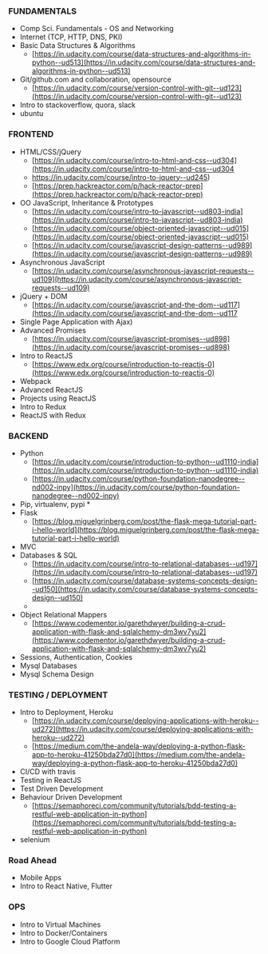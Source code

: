 

### FUNDAMENTALS
* Comp Sci. Fundamentals - OS and Networking
* Internet (TCP, HTTP, DNS, PKI)
* Basic Data Structures & Algorithms
  * [https://in.udacity.com/course/data-structures-and-algorithms-in-python--ud513](https://in.udacity.com/course/data-structures-and-algorithms-in-python--ud513)
* Git/github.com and collaboration, opensource
  * [https://in.udacity.com/course/version-control-with-git--ud123](https://in.udacity.com/course/version-control-with-git--ud123)
* Intro to stackoverflow, quora, slack
* ubuntu


### FRONTEND
* HTML/CSS/jQuery
  * [https://in.udacity.com/course/intro-to-html-and-css--ud304](https://in.udacity.com/course/intro-to-html-and-css--ud304
  * https://in.udacity.com/course/intro-to-jquery--ud245)
  * [https://prep.hackreactor.com/p/hack-reactor-prep](https://prep.hackreactor.com/p/hack-reactor-prep)
* OO JavaScript, Inheritance & Prototypes
  * [https://in.udacity.com/course/intro-to-javascript--ud803-india](https://in.udacity.com/course/intro-to-javascript--ud803-india)
  * [https://in.udacity.com/course/object-oriented-javascript--ud015](https://in.udacity.com/course/object-oriented-javascript--ud015)
  * [https://in.udacity.com/course/javascript-design-patterns--ud989](https://in.udacity.com/course/javascript-design-patterns--ud989)
* Asynchronous JavaScript
  * [https://in.udacity.com/course/asynchronous-javascript-requests--ud109](https://in.udacity.com/course/asynchronous-javascript-requests--ud109)
* jQuery + DOM
  * [https://in.udacity.com/course/javascript-and-the-dom--ud117](https://in.udacity.com/course/javascript-and-the-dom--ud117
* Single Page Application with Ajax)
* Advanced Promises
  * [https://in.udacity.com/course/javascript-promises--ud898](https://in.udacity.com/course/javascript-promises--ud898)
* Intro to ReactJS
  * [https://www.edx.org/course/introduction-to-reactjs-0](https://www.edx.org/course/introduction-to-reactjs-0)
* Webpack
* Advanced ReactJS
* Projects using ReactJS
* Intro to Redux
* ReactJS with Redux

### BACKEND
* Python
  * [https://in.udacity.com/course/introduction-to-python--ud1110-india](https://in.udacity.com/course/introduction-to-python--ud1110-india)
  * [https://in.udacity.com/course/python-foundation-nanodegree--nd002-inpy](https://in.udacity.com/course/python-foundation-nanodegree--nd002-inpy)
* Pip, virtualenv, pypi
  * 
* Flask
  * [https://blog.miguelgrinberg.com/post/the-flask-mega-tutorial-part-i-hello-world](https://blog.miguelgrinberg.com/post/the-flask-mega-tutorial-part-i-hello-world)
* MVC 
* Databases & SQL
  * [https://in.udacity.com/course/intro-to-relational-databases--ud197](https://in.udacity.com/course/intro-to-relational-databases--ud197)
  * [https://in.udacity.com/course/database-systems-concepts-design--ud150](https://in.udacity.com/course/database-systems-concepts-design--ud150)
  * 
* Object Relational Mappers
  * [https://www.codementor.io/garethdwyer/building-a-crud-application-with-flask-and-sqlalchemy-dm3wv7yu2](https://www.codementor.io/garethdwyer/building-a-crud-application-with-flask-and-sqlalchemy-dm3wv7yu2)
* Sessions, Authentication, Cookies
* Mysql Databases
* Mysql Schema Design


### TESTING / DEPLOYMENT
* Intro to Deployment, Heroku
  * [https://in.udacity.com/course/deploying-applications-with-heroku--ud272](https://in.udacity.com/course/deploying-applications-with-heroku--ud272)
  * [https://medium.com/the-andela-way/deploying-a-python-flask-app-to-heroku-41250bda27d0](https://medium.com/the-andela-way/deploying-a-python-flask-app-to-heroku-41250bda27d0)
* CI/CD with travis
* Testing in ReactJS
* Test Driven Development
* Behaviour Driven Development
  * [https://semaphoreci.com/community/tutorials/bdd-testing-a-restful-web-application-in-python](https://semaphoreci.com/community/tutorials/bdd-testing-a-restful-web-application-in-python)
* selenium

### Road Ahead
* Mobile Apps
* Intro to React Native, Flutter

### OPS
* Intro to Virtual Machines
* Intro to Docker/Containers
* Intro to Google Cloud Platform
